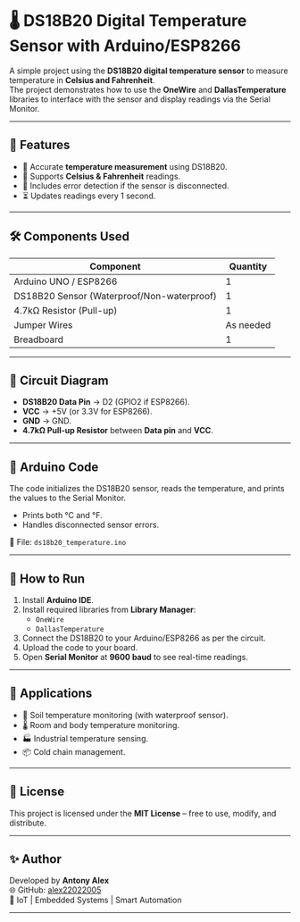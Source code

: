 # 🌡️ DS18B20 Digital Temperature Sensor with Arduino/ESP8266

A simple project using the **DS18B20 digital temperature sensor** to measure temperature in **Celsius and Fahrenheit**.  
The project demonstrates how to use the **OneWire** and **DallasTemperature** libraries to interface with the sensor and display readings via the Serial Monitor.

---

## 📌 Features
- 📏 Accurate **temperature measurement** using DS18B20.  
- 📡 Supports **Celsius & Fahrenheit** readings.  
- 🛑 Includes error detection if the sensor is disconnected.  
- ⏳ Updates readings every 1 second.  

---

## 🛠 Components Used
| Component              | Quantity |
|------------------------|----------|
| Arduino UNO / ESP8266  | 1        |
| DS18B20 Sensor (Waterproof/Non-waterproof) | 1 |
| 4.7kΩ Resistor (Pull-up) | 1        |
| Jumper Wires           | As needed |
| Breadboard             | 1        |

---

## 🔌 Circuit Diagram
- **DS18B20 Data Pin** → D2 (GPIO2 if ESP8266).  
- **VCC** → +5V (or 3.3V for ESP8266).  
- **GND** → GND.  
- **4.7kΩ Pull-up Resistor** between **Data pin** and **VCC**.  

---

## 📜 Arduino Code
The code initializes the DS18B20 sensor, reads the temperature, and prints the values to the Serial Monitor.  
- Prints both °C and °F.  
- Handles disconnected sensor errors.  

📂 File: `ds18b20_temperature.ino`

---

## 🚀 How to Run
1. Install **Arduino IDE**.  
2. Install required libraries from **Library Manager**:  
   - `OneWire`  
   - `DallasTemperature`  
3. Connect the DS18B20 to your Arduino/ESP8266 as per the circuit.  
4. Upload the code to your board.  
5. Open **Serial Monitor** at **9600 baud** to see real-time readings.  

---

## 📲 Applications
- 🌱 Soil temperature monitoring (with waterproof sensor).  
- 🌡️ Room and body temperature monitoring.  
- 🏭 Industrial temperature sensing.  
- 📦 Cold chain management.  

---

## 📄 License
This project is licensed under the **MIT License** – free to use, modify, and distribute.  

---

## ✨ Author
Developed by **Antony Alex**  
🌐 GitHub: [alex22022005](https://github.com/alex22022005)  
🚀 IoT | Embedded Systems | Smart Automation  

---
